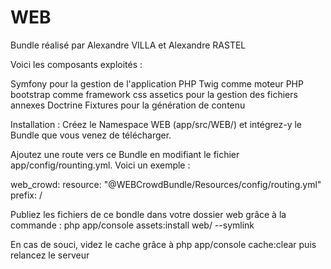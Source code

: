 # WEB

Bundle réalisé par Alexandre VILLA et Alexandre RASTEL

Voici les composants exploités :

Symfony pour la gestion de l'application PHP
Twig comme moteur PHP
bootstrap comme framework css
assetics pour la gestion des fichiers annexes
Doctrine Fixtures pour la génération de contenu


Installation : Créez le Namespace WEB (app/src/WEB/) et intégrez-y le Bundle que vous venez de télécharger.

Ajoutez une route vers ce Bundle en modifiant le fichier app/config/rounting.yml.
Voici un exemple : 

web_crowd:
    resource: "@WEBCrowdBundle/Resources/config/routing.yml"
    prefix:   /

Publiez les fichiers de ce bondle dans votre dossier web grâce à la commande : php app/console assets:install web/ --symlink

En cas de souci, videz le cache grâce à php app/console cache:clear puis relancez le serveur
